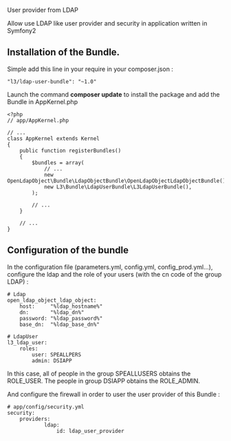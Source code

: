 User provider from LDAP


Allow use LDAP like user provider and security in application written in Symfony2

Installation of the Bundle.
---
Simple add this line in your require in your composer.json :
```
"l3/ldap-user-bundle": "~1.0"
```
Launch the command **composer update** to install the package and add the Bundle in AppKernel.php
```
<?php
// app/AppKernel.php

// ...
class AppKernel extends Kernel
{
    public function registerBundles()
    {
        $bundles = array(
            // ...
            new OpenLdapObject\Bundle\LdapObjectBundle\OpenLdapObjectLdapObjectBundle(),
            new L3\Bundle\LdapUserBundle\L3LdapUserBundle(),
        );

        // ...
    }

    // ...
}
```

Configuration of the bundle
---
In the configuration file (parameters.yml, config.yml, config_prod.yml...), configure the ldap and the role of your users (with the cn code of the group LDAP) :
```
# Ldap
open_ldap_object_ldap_object:
    host:     "%ldap_hostname%"
    dn:       "%ldap_dn%"
    password: "%ldap_password%"
    base_dn:  "%ldap_base_dn%"

# LdapUser
l3_ldap_user:
    roles:
        user: SPEALLPERS
        admin: DSIAPP
```
In this case, all of people in the group SPEALLUSERS obtains the ROLE_USER.
The people in group DSIAPP obtains the ROLE_ADMIN.

And configure the firewall in order to user the user provider of this Bundle :
```
# app/config/security.yml
security:
    providers:
            ldap:
                id: ldap_user_provider
```
